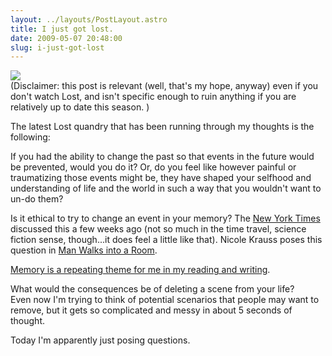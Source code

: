 ```yaml
---
layout: ../layouts/PostLayout.astro
title: I just got lost.
date: 2009-05-07 20:48:00
slug: i-just-got-lost
---
```


[![](http://ocw.mit.edu/NR/rdonlyres/Brain-and-Cognitive-Sciences/9-03Fall-2007/9EF4970B-DC16-42AF-BE4E-0DCEF12C8E1E/0/chp_brain_memory.jpg)](http://ocw.mit.edu/NR/rdonlyres/Brain-and-Cognitive-Sciences/9-03Fall-2007/9EF4970B-DC16-42AF-BE4E-0DCEF12C8E1E/0/chp_brain_memory.jpg)  
(Disclaimer: this post is relevant (well, that's my hope, anyway) even if you don't watch Lost, and isn't specific enough to ruin anything if you are relatively up to date this season. )  
  
The latest Lost quandry that has been running through my thoughts is the following:  
  
If you had the ability to change the past so that events in the future would be prevented, would you do it? Or, do you feel like however painful or traumatizing those events might be, they have shaped your selfhood and understanding of life and the world in such a way that you wouldn't want to un-do them?  
  
Is it ethical to try to change an event in your memory? The [New York Times](http://www.nytimes.com/2009/04/06/health/research/06brain.html?scp=8&sq=memory&st=cse) discussed this a few weeks ago (not so much in the time travel, science fiction sense, though...it does feel a little like that). Nicole Krauss poses this question in [Man Walks into a Room](http://akindoflibrary.blogspot.com/2008/06/memory-yet-again-in-contemporary.html).  
  
[Memory is a repeating theme for me in my reading and writing](http://akindoflibrary.blogspot.com/search/label/memory).  
  
What would the consequences be of deleting a scene from your life?  
Even now I'm trying to think of potential scenarios that people may want to remove, but it gets so complicated and messy in about 5 seconds of thought.  
  
Today I'm apparently just posing questions.
